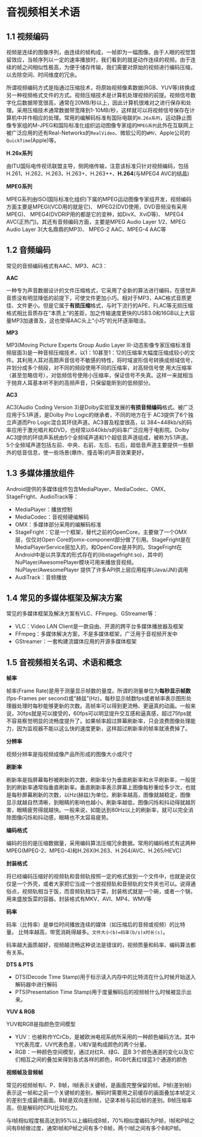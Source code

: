 

# 音视频相关术语


## 1.1 视频编码

视频是连续的图像序列，由连续的帧构成，一帧即为一幅图像。由于人眼的视觉暂留效应，当帧序列以一定的速率播放时，我们看到的就是动作连续的视频。由于连续的帧之间相似性极高，为便于储存传输，我们需要对原始的视频进行编码压缩，以去除空间、时间维度的冗余。

所谓视频编码方式是指通过压缩技术，将原始视频像素数据(RGB、YUV等)转换成另一种视频格式文件的方式。视频压缩技术是计算机处理视频的前提。视频信号数字化后数据带宽很高，通常在20MB/秒以上，因此计算机很难对之进行保存和处理。采用压缩技术通常数据带宽降到1-10MB/秒，这样就可以将视频信号保存在计算机中并作相应的处理。常用的编解码标准有国际电联的`H.26x系列`，运动静止图像专家组的M-JPEG和国际标准化组织运动图像专家组的`MPEG系列`此外在互联网上被广泛应用的还有Real-Networks的`RealVideo`、微软公司的`WMV`、Apple公司的`QuickTime`(Apple)等。

**H.26x系列**

由ITU国际电传视讯联盟主导，侧网络传输，注意该标准只针对视频编码，包括H.261、H.262、H.263、H.263+、H.263++、**H.264**(与MPEG4 AVC的结晶)

**MPEG系列**

MPEG系列由ISO(国际标准化组织)下属的MPEG运动图像专家组开发，视频编码
方面主要是MPEGl(VCD用的就是它)、 MPEG2(DVD使用，DVD音频没有采用MPEG)、 MPEG4(DVDRIP用的都是它的变种，如DivX、XviD等)、 MPEG4 AVC(正热门)。其还有音频编码方面，主要是MPEG Audio Layer 1/2、MPEG Audio Layer 3(大名鼎鼎的MP3)、 MPEG-2 AAC、MPEG-4 AAC等


## 1.2 音频编码

常见的音频编码格式有AAC、MP3、AC3：

**AAC**

一种专为声音数据设计的文件压缩格式，它采用了全新的算法进行编码，在感觉声音质没有明显降低的前提下，可使文件更加小巧。相对于MP3，AAC格式音质更佳、文件更小。但是它属于**有损压缩**格式，与时下流行的APE、FLAC等无损压缩格式相比音质存在“本质上”的差距，加之传输速度更快的USB3.0和16GB以上大容量MP3加速普及，这也使得AAC头上“小巧”的光环逐渐暗淡。

**MP3**

MP3(Moving Picture Experts Group Audio Layer III-动态影像专家压缩标准音频层面3)是一种音频压缩技术，以1：10甚至1：12的压缩率大幅度压缩成较小的文件。其利用人耳对高颇声音信号不敏感的特性，将时域波形信号转换成频域信号，井划分成多个频段，对不同的频段使用不同的压缩率，对高频信号使
用大压缩率（甚至忽略信号），对低频信号使用小压缩率，保证信号不失真。这样一来就相当于抛弃人耳基本听不到的高频声音，只保留能昕到的低频部分。

**AC3**

AC3(Audio Coding Version 3)是Dolby实验室发展的**有损音频编码**格式。被广泛应用于5.1声道，是Dolby Pro Logic的继承者，不同的地方在于 AC3提供了6个独立声道而Pro Logic混合其环绕声道。AC3普及程度很高，以 384~448kb/s的码率应用于激光唱片和DVD，也经常以640kb/s的码率广泛应用于电影院。Dolby AC3提供的环绕声系统由5个全频域声道和1个超低音声道组成，被称为5.1声道。
5个全频域声道包括左前、中央、右前、左后、右后，超低音声道主要提供一些额外的低音信息，使一些场景(爆炸、撞击等)的声音效果更好。


## 1.3 多媒体播放组件

Android提供的多媒体组件包含MediaPlayer、MediaCodec、OMX、StageFright、AudioTrack等：

- MediaPlayer：播放控制
- MediaCodec：音视频硬编解码
- OMX：多媒体部分采用的编解码标准
- StageFright：它是一个框架，替代之前的OpenCore，主要做了一个OMX层，仅仅对Open Core的omx-component部分做了引用。StageFright是在MediaPlayerService层加入的，和OpenCore是并列的。StageFright在Android中是以共享库的形式存在的(libstagefright.so)，其中的NuPlayer/AwesomePlayer模块可用来播放音视频。NuPlayer/AwesomePlayer 提供了许多API供上层应用程序(Java/JNI)调用
- AudiTrack：音频播放

## 1.4 常见的多媒体框架及解决方案

常见的多媒体框架及解决方案有VLC、FFmpeg、GStreamer等：

- VLC：Video LAN Client是一款自由、开源的跨平台多媒体播放器及框架
- FFmpeg：多媒体解决方案，不是多媒体框架，广泛用于音视频开发中
- GStreamer：一套构建流媒体应用的开源多媒体框架


## 1.5 音视频相关名词、术语和概念

**帧率**

帧率(Frame Rate)是用于测量显示帧数的量度。所谓的测量单位为**每秒显示帧数**(fps-Frames per second)或“赫兹”(Hz)。每秒显示帧数fps或者帧率表示图形处理器处理时每秒能够更新的次数。高帧率可以得到更流畅、更逼真的动画。一般来说，30fps就是可以接受的，60fps可以明显提升交互感和逼真感，超过75fps就不容易察觉明显的流畅度提升了。如果帧率超过屏幕刷新率，只会浪费图像处理能力，因为监视器不能以这么快的速度更新，这样超过刷新率的帧率就液费掉了。

**分辨率**

视频分辨率是指视频成像产品所形成的图像大小或尺寸

**刷新率**

刷新率是指屏幕每秒被刷新的次数，刷新率分为垂直刷新率和水平刷新率，一般提到的刷新率通常指垂直刷新率。垂直刷新率表示屏幕上图像每秒重绘多少次，也就是每秒屏幕刷新的次数，以Hz(赫兹)为单位。刷新率越高，图像就越稳定，图像显示就越自然清晰，到眼睛的影响也越小。刷新率越低，图像闪烁和抖动得就越厉害，眼睛疲劳得就越快。一般来说，如能达到80Hz以上的刷新率，就可以完全消除图像闪烁和抖动感，眼睛也不太容易疲劳。

**编码格式**

编码的目的是压缩数据量，采用编码算法压缩冗余数据。常用的编码格式有这两种MPEG(MPEG-2、MPEG-4)和H.26X(H.263、H.264/AVC、H.265/HEVC)

**封装格式**

将已经编码压缩好的视频轨和音频轨按照一定的格式放到一个文件中，也就是说仅仅是一个外壳，或者大家把它当成一个放视频轨和音频轨的文件夹也可以。说得通俗点，视频轨相当于饭，而音频轨相当于菜，封装格式就是一个碗，或者一个锅，用来盛放饭菜的容器。封装格式有MKV、AVI、MP4、WMV等

**码率**

码率（比特率）是单位时间播放连续的媒体（如压缩后的音频或视频）的比特
量。 比特率越高，带宽消耗得越多。`文件大小(b)=码率(b/s)x时长(s)`。

码率越大画质越好，视频越流畅这种说法是错误的，视频质量和码率、编码算法都有关系。

**DTS & PTS**

- DTS(Decode Time Stamp)用于标示读入内存中的比特流在什么时候开始送入解码器中进行解码
- PTS(Presentation Time Stamp)用于度量解码后的视频帧什么时候被显示出
来。

**YUV & RGB**

YUV和RGB是指颜色空间模型
- YUV：也被称作YCrCb，是被欧洲电视系统所采用的一种颜色编码方法。其中Y代表亮度，UV代表色差，U和V是构成颜色的两个分量。
- RGB：一种颜色空间模型，通过对红R、绿G、蓝B 3个颜色通道的变化以及它们相互之间的叠加来得到各式各样的颜色，RGB代表红绿蓝3个通道的颜色

**视频帧及音频帧**

常见的视频帧有I、P、B帧，I帧表示关键帧，是画面完整保留的帧。P帧(差别帧)表示这一帧和之前一个关键帧的差别，解码时需要用之前缓存的画面叠加本帧定义的差别生成最终画面。B帧是双向差别帧，记录本帧与前后帧的差别。B帧压缩率高，但是解码时CPU比较吃力。

与I帧相似程度极高达到95%以上编码成B帧，70%相似度编码为P帧，I帧和P帧之间有B帧做过度，通常I帧和P帧之间有多个B帧，两个I帧之间有多个B和P帧。















